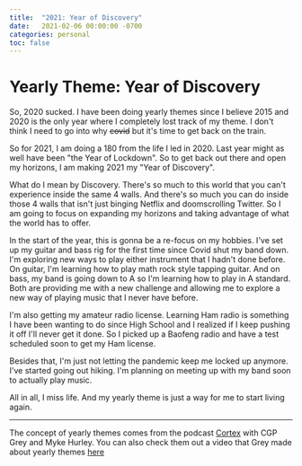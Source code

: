 ```yaml
---
title:  "2021: Year of Discovery"
date:   2021-02-06 00:00:00 -0700
categories: personal
toc: false
---
```


# Yearly Theme: Year of Discovery

So, 2020 sucked. I have been doing yearly themes since I believe 2015 and 2020 is the only year where I completely lost track of my theme. I don't think I need to go into why ~~covid~~ but it's time to get back on the train.

So for 2021, I am doing a 180 from the life I led in 2020. Last year might as well have been "the Year of Lockdown". So to get back out there and open my horizons, I am making 2021 my "Year of Discovery".

What do I mean by Discovery. There's so much to this world that you can't experience inside the same 4 walls. And there's so much you can do inside those 4 walls that isn't just binging Netflix and doomscrolling Twitter. So I am going to focus on expanding my horizons and taking advantage of what the world has to offer.

In the start of the year, this is gonna be a re-focus on my hobbies. I've set up my guitar and bass rig for the first time since Covid shut my band down. I'm exploring new ways to play either instrument that I hadn't done before. On guitar, I'm learning how to play math rock style tapping guitar. And on bass, my band is going down to A so I'm learning how to play in A standard. Both are providing me with a new challenge and allowing me to explore a new way of playing music that I never have before.

I'm also getting my amateur radio license. Learning Ham radio is something I have been wanting to do since High School and I realized if I keep pushing it off I'll never get it done. So I picked up a Baofeng radio and have a test scheduled soon to get my Ham license.

Besides that, I'm just not letting the pandemic keep me locked up anymore. I've started going out hiking. I'm planning on meeting up with my band soon to actually play music.

All in all, I miss life. And my yearly theme is just a way for me to start living again.

---

The concept of yearly themes comes from the podcast [Cortex](https://www.relay.fm/cortex/79) with CGP Grey and Myke Hurley. You can also check them out a video that Grey made about yearly themes [here](https://www.youtube.com/watch?v=NVGuFdX5guE)

